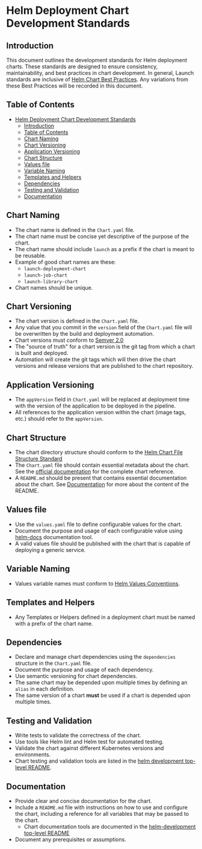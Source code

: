 # Helm Deployment Chart Development Standards
## Introduction
This document outlines the development standards for Helm deployment charts. These standards are designed to ensure consistency, maintainability, and best practices in chart development. In general, Launch standards are inclusive of [Helm Chart Best Practices](https://helm.sh/docs/chart_best_practices/). Any variations from these Best Practices will be recorded in this document.

## Table of Contents
- [Helm Deployment Chart Development Standards](#helm-deployment-chart-development-standards)
  - [Introduction](#introduction)
  - [Table of Contents](#table-of-contents)
  - [Chart Naming](#chart-naming)
  - [Chart Versioning](#chart-versioning)
  - [Application Versioning](#application-versioning)
  - [Chart Structure](#chart-structure)
  - [Values file](#values-file)
  - [Variable Naming](#variable-naming)
  - [Templates and Helpers](#templates-and-helpers)
  - [Dependencies](#dependencies)
  - [Testing and Validation](#testing-and-validation)
  - [Documentation](#documentation)


## Chart Naming
* The chart name is defined in the `Chart.yaml` file. 
* The chart name must be concise yet descriptive of the purpose of the chart.
* The chart name should include `launch` as a prefix if the chart is meant to be reusable.
* Example of good chart names are these:
  * `launch-deployment-chart`
  * `launch-job-chart`
  * `launch-library-chart`
* Chart names should be unique.

## Chart Versioning
* The chart version is defined in the `Chart.yaml` file. 
* Any value that you commit in the `version` field of the `Chart.yaml` file will be overwritten by the build and deployment automation.
* Chart versions must conform to [Semver 2.0](https://semver.org/spec/v2.0.0.html)
* The "source of truth" for a chart version is the git tag from which a chart is built and deployed.
* Automation will create the git tags which will then drive the chart versions and release versions that are published to the chart repository.

## Application Versioning
* The `appVersion` field in `Chart.yaml` will be replaced at deployment time with the version of the application to be deployed in the pipeline.
* All references to the application version within the chart (image tags, etc.) should refer to the `appVersion`.

## Chart Structure
* The chart directory structure should conform to the [Helm Chart File Structure Standard](https://helm.sh/docs/topics/charts/#the-chart-file-structure)
* The `Chart.yaml` file should contain essential metadata about the chart. See the [official documentation](https://helm.sh/docs/topics/charts/#the-chartyaml-file) for the complete chart reference.
* A `README.md` should be present that contains essential documentation about the chart. See [Documentation](#documentation) for more about the content of the README.

## Values file
* Use the `values.yaml` file to define configurable values for the chart.
* Document the purpose and usage of each configurable value using [helm-docs](https://github.com/norwoodj/helm-docs) documentation tool.
* A valid values file should be published with the chart that is capable of deploying a generic service.

## Variable Naming
* Values variable names must conform to [Helm Values Conventions](https://helm.sh/docs/chart_best_practices/values/). 

## Templates and Helpers
* Any Templates or Helpers defined in a deployment chart must be named with a prefix of the chart name. 

## Dependencies
* Declare and manage chart dependencies using the `dependencies` structure in the `Chart.yaml` file.
* Document the purpose and usage of each dependency.
* Use semantic versioning for chart dependencies.
* The same chart may be depended upon multiple times by defining an `alias` in each definition.
* The same version of a chart **must** be used if a chart is depended upon multiple times.

## Testing and Validation
* Write tests to validate the correctness of the chart.
* Use tools like Helm lint and Helm test for automated testing.
* Validate the chart against different Kubernetes versions and environments.
* Chart testing and validation tools are listed in the [helm development top-level README](../../README.md#tools).

## Documentation
* Provide clear and concise documentation for the chart.
* Include a `README.md` file with instructions on how to use and configure the chart, including a reference for all variables that may be passed to the chart. 
  * Chart documentation tools are documented in the [helm-development top-level README](../../README.md#documentation)
* Document any prerequisites or assumptions.
